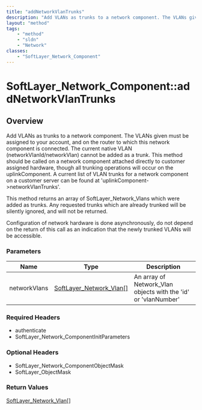 ```yaml
---
title: "addNetworkVlanTrunks"
description: "Add VLANs as trunks to a network component. The VLANs given must be assigned to your account, and on the router to which... "
layout: "method"
tags:
    - "method"
    - "sldn"
    - "Network"
classes:
    - "SoftLayer_Network_Component"
---
```

# SoftLayer_Network_Component::addNetworkVlanTrunks
## Overview 
Add VLANs as trunks to a network component. The VLANs given must be assigned to your account, and on the router to which this network component is connected. The current native VLAN (networkVlanId/networkVlan) cannot be added as a trunk. This method should be called on a network component attached directly to customer assigned hardware, though all trunking operations will occur on the uplinkComponent. A current list of VLAN trunks for a network component on a customer server can be found at 'uplinkComponent->networkVlanTrunks'. 

This method returns an array of SoftLayer_Network_Vlans which were added as trunks. Any requested trunks which are already trunked will be silently ignored, and will not be returned. 

Configuration of network hardware is done asynchronously, do not depend on the return of this call as an indication that the newly trunked VLANs will be accessible. 

### Parameters 
|Name | Type | Description |
| --- | --- | --- |
|networkVlans| <a href='/reference/datatypes/SoftLayer_Network_Vlan'>SoftLayer_Network_Vlan[] </a>| An array of Network_Vlan objects with the 'id' or 'vlanNumber'|


### Required Headers
* authenticate
* SoftLayer_Network_ComponentInitParameters

### Optional Headers
* SoftLayer_Network_ComponentObjectMask
* SoftLayer_ObjectMask

### Return Values
<a href='/reference/datatypes/SoftLayer_Network_Vlan'>SoftLayer_Network_Vlan[] </a>

